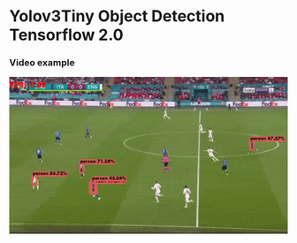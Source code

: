 # Yolov3Tiny Object Detection Tensorflow 2.0 


### Video example
![demo](https://github.com/DeYuanChong/Data-Science-Projects/blob/main/Yolov3%20Video%20Detection/detections/England%20v%20Italy.gif)

